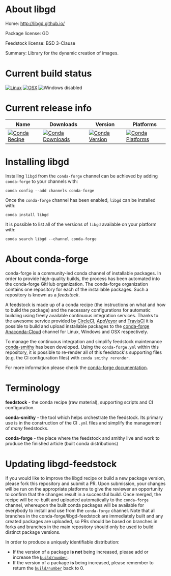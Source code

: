 About libgd
===========

Home: http://libgd.github.io/

Package license: GD

Feedstock license: BSD 3-Clause

Summary: Library for the dynamic creation of images.



Current build status
====================

[![Linux](https://img.shields.io/circleci/project/github/conda-forge/libgd-feedstock/master.svg?label=Linux)](https://circleci.com/gh/conda-forge/libgd-feedstock)
[![OSX](https://img.shields.io/travis/conda-forge/libgd-feedstock/master.svg?label=macOS)](https://travis-ci.org/conda-forge/libgd-feedstock)
![Windows disabled](https://img.shields.io/badge/Windows-disabled-lightgrey.svg)

Current release info
====================

| Name | Downloads | Version | Platforms |
| --- | --- | --- | --- |
| [![Conda Recipe](https://img.shields.io/badge/recipe-libgd-green.svg)](https://anaconda.org/conda-forge/libgd) | [![Conda Downloads](https://img.shields.io/conda/dn/conda-forge/libgd.svg)](https://anaconda.org/conda-forge/libgd) | [![Conda Version](https://img.shields.io/conda/vn/conda-forge/libgd.svg)](https://anaconda.org/conda-forge/libgd) | [![Conda Platforms](https://img.shields.io/conda/pn/conda-forge/libgd.svg)](https://anaconda.org/conda-forge/libgd) |

Installing libgd
================

Installing `libgd` from the `conda-forge` channel can be achieved by adding `conda-forge` to your channels with:

```
conda config --add channels conda-forge
```

Once the `conda-forge` channel has been enabled, `libgd` can be installed with:

```
conda install libgd
```

It is possible to list all of the versions of `libgd` available on your platform with:

```
conda search libgd --channel conda-forge
```


About conda-forge
=================

conda-forge is a community-led conda channel of installable packages.
In order to provide high-quality builds, the process has been automated into the
conda-forge GitHub organization. The conda-forge organization contains one repository
for each of the installable packages. Such a repository is known as a *feedstock*.

A feedstock is made up of a conda recipe (the instructions on what and how to build
the package) and the necessary configurations for automatic building using freely
available continuous integration services. Thanks to the awesome service provided by
[CircleCI](https://circleci.com/), [AppVeyor](http://www.appveyor.com/)
and [TravisCI](https://travis-ci.org/) it is possible to build and upload installable
packages to the [conda-forge](https://anaconda.org/conda-forge)
[Anaconda-Cloud](http://docs.anaconda.org/) channel for Linux, Windows and OSX respectively.

To manage the continuous integration and simplify feedstock maintenance
[conda-smithy](http://github.com/conda-forge/conda-smithy) has been developed.
Using the ``conda-forge.yml`` within this repository, it is possible to re-render all of
this feedstock's supporting files (e.g. the CI configuration files) with ``conda smithy rerender``.

For more information please check the [conda-forge documentation](https://conda-forge.org/docs/).

Terminology
===========

**feedstock** - the conda recipe (raw material), supporting scripts and CI configuration.

**conda-smithy** - the tool which helps orchestrate the feedstock.
                   Its primary use is in the construction of the CI ``.yml`` files
                   and simplify the management of *many* feedstocks.

**conda-forge** - the place where the feedstock and smithy live and work to
                  produce the finished article (built conda distributions)


Updating libgd-feedstock
========================

If you would like to improve the libgd recipe or build a new
package version, please fork this repository and submit a PR. Upon submission,
your changes will be run on the appropriate platforms to give the reviewer an
opportunity to confirm that the changes result in a successful build. Once
merged, the recipe will be re-built and uploaded automatically to the
`conda-forge` channel, whereupon the built conda packages will be available for
everybody to install and use from the `conda-forge` channel.
Note that all branches in the conda-forge/libgd-feedstock are
immediately built and any created packages are uploaded, so PRs should be based
on branches in forks and branches in the main repository should only be used to
build distinct package versions.

In order to produce a uniquely identifiable distribution:
 * If the version of a package **is not** being increased, please add or increase
   the [``build/number``](http://conda.pydata.org/docs/building/meta-yaml.html#build-number-and-string).
 * If the version of a package **is** being increased, please remember to return
   the [``build/number``](http://conda.pydata.org/docs/building/meta-yaml.html#build-number-and-string)
   back to 0.